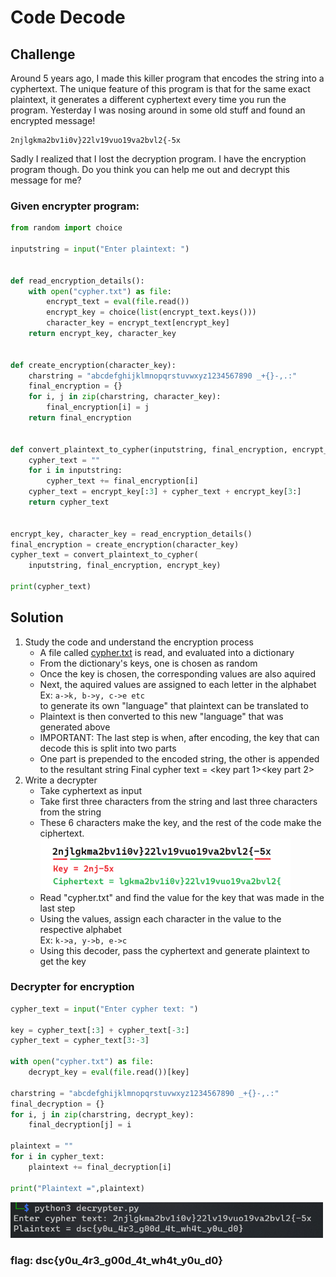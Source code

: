 # Code Decode

## Challenge

Around 5 years ago, I made this killer program that encodes the string into a cyphertext. The unique feature of this program is that for the same exact plaintext, it generates a different cyphertext every time you run the program. Yesterday I was nosing around in some old stuff and found an encrypted message!

```
2njlgkma2bv1i0v}22lv19vuo19va2bvl2{-5x
```

Sadly I realized that I lost the decryption program. I have the encryption program though. Do you think you can help me out and decrypt this message for me?

### Given encrypter program:

```python
from random import choice

inputstring = input("Enter plaintext: ")


def read_encryption_details():
    with open("cypher.txt") as file:
        encrypt_text = eval(file.read())
        encrypt_key = choice(list(encrypt_text.keys()))
        character_key = encrypt_text[encrypt_key]
    return encrypt_key, character_key


def create_encryption(character_key):
    charstring = "abcdefghijklmnopqrstuvwxyz1234567890 _+{}-,.:"
    final_encryption = {}
    for i, j in zip(charstring, character_key):
        final_encryption[i] = j
    return final_encryption


def convert_plaintext_to_cypher(inputstring, final_encryption, encrypt_key):
    cypher_text = ""
    for i in inputstring:
        cypher_text += final_encryption[i]
    cypher_text = encrypt_key[:3] + cypher_text + encrypt_key[3:]
    return cypher_text


encrypt_key, character_key = read_encryption_details()
final_encryption = create_encryption(character_key)
cypher_text = convert_plaintext_to_cypher(
    inputstring, final_encryption, encrypt_key)

print(cypher_text)
```

## Solution

1. Study the code and understand the encryption process
   - A file called [cypher.txt](cypher.txt) is read, and evaluated into a dictionary
   - From the dictionary's keys, one is chosen as random
   - Once the key is chosen, the corresponding values are also aquired
   - Next, the aquired values are assigned to each letter in the alphabet<br>
     Ex: `a->k, b->y, c->e etc`<br>
     to generate its own "language" that plaintext can be translated to
   - Plaintext is then converted to this new "language" that was generated above
   - IMPORTANT: The last step is when, after encoding, the key that can decode this is split into two parts
   - One part is prepended to the encoded string, the other is appended to the resultant string
     Final cypher text = <key part 1><encoded text><key part 2>
2. Write a decrypter
   - Take cyphertext as input
   - Take first three characters from the string and last three characters from the string
   - These 6 characters make the key, and the rest of the code make the ciphertext.<br>
     <img src="solution_imgs\code_decode_1.png" alt="drawing" width="400"/>
   - Read "cypher.txt" and find the value for the key that was made in the last step
   - Using the values, assign each character in the value to the respective alphabet<br>
     Ex: `k->a, y->b, e->c`
   - Using this decoder, pass the cyphertext and generate plaintext to get the key

### Decrypter for encryption

```python
cypher_text = input("Enter cypher text: ")

key = cypher_text[:3] + cypher_text[-3:]
cypher_text = cypher_text[3:-3]

with open("cypher.txt") as file:
    decrypt_key = eval(file.read())[key]

charstring = "abcdefghijklmnopqrstuvwxyz1234567890 _+{}-,.:"
final_decryption = {}
for i, j in zip(charstring, decrypt_key):
    final_decryption[j] = i

plaintext = ""
for i in cypher_text:
    plaintext += final_decryption[i]

print("Plaintext =",plaintext)
```

<img src="solution_imgs\code_decode_2.png" alt="drawing" width="500"/>

### flag: dsc{y0u_4r3_g00d_4t_wh4t_y0u_d0}
